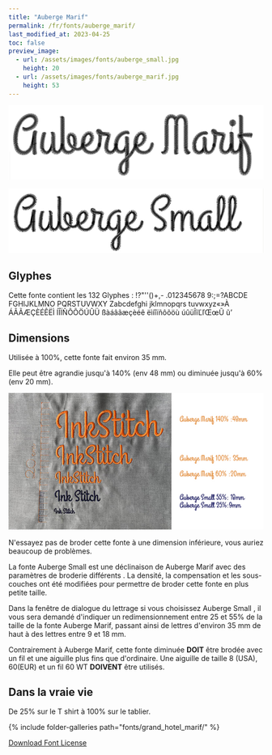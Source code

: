 ```yaml
---
title: "Auberge Marif"
permalink: /fr/fonts/auberge_marif/
last_modified_at: 2023-04-25
toc: false
preview_image:
  - url: /assets/images/fonts/auberge_small.jpg
    height: 20
  - url: /assets/images/fonts/auberge_marif.jpg
    height: 53
---
```


![auberge_marif](/assets/images/fonts/auberge_marif.jpg)

![auberge_small](/assets/images/fonts/auberge_small.jpg)

## Glyphes
Cette fonte contient les 132 Glyphes :
!?"''()+,-
.012345678
9:;=?ABCDE
FGHIJKLMNO
PQRSTUVWXY
Zabcdefghi
jklmnopqrs
tuvwxyz«»À
ÁÂÃÆÇÈÉÊËÌ
ÍÎÏÑÔÕÖÚÛÜ
ßàáâãæçèéê
ëìíîïñôõöù
úûüĨĩĽľŒœŨ
ũ’

## Dimensions

Utilisée à 100%, cette fonte fait environ 35 mm.

Elle peut être agrandie jusqu'à 140% (env 48 mm) ou diminuée jusqu'à 60% (env 20 mm).

![Dimensions Auberge Marif](/assets/images/fonts/Sizing/aubergesizing.jpg)

N'essayez pas de broder cette fonte à une dimension inférieure, vous auriez beaucoup de problèmes. 

La fonte Auberge Small est une déclinaison de Auberge Marif avec des paramètres de broderie différents . La densité, la compensation et les sous-couches ont été modifiées pour permettre de broder cette fonte en plus petite taille.

Dans la fenêtre de dialogue du lettrage si vous choisissez Auberge Small , il vous sera demandé d'indiquer un redimensionnement entre 25 et 55% de la taille de la fonte Auberge Marif, passant ainsi de lettres d'environ 35 mm de haut à des lettres entre 9 et 18 mm.

Contrairement à Auberge Marif, cette fonte diminuée **DOIT** être brodée avec un fil et une aiguille plus fins que d'ordinaire. Une aiguille de taille 8 (USA), 60(EUR) et un fil 60 WT **DOIVENT** être utilisés.



## Dans la vraie vie
De 25% sur le T shirt  à 100% sur le tablier.

{% include folder-galleries path="fonts/grand_hotel_marif/" %}

[Download Font License](https://github.com/inkstitch/inkstitch/tree/main/fonts/auberge_marif/LICENSE)
